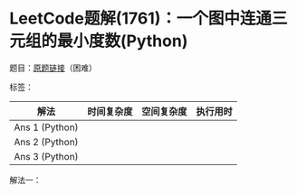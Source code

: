 # LeetCode题解(1761)：一个图中连通三元组的最小度数(Python)

题目：[原题链接](https://leetcode-cn.com/problems/minimum-degree-of-a-connected-trio-in-a-graph/)（困难）

标签：

| 解法           | 时间复杂度 | 空间复杂度 | 执行用时 |
| -------------- | ---------- | ---------- | -------- |
| Ans 1 (Python) |            |            |          |
| Ans 2 (Python) |            |            |          |
| Ans 3 (Python) |            |            |          |

解法一：

